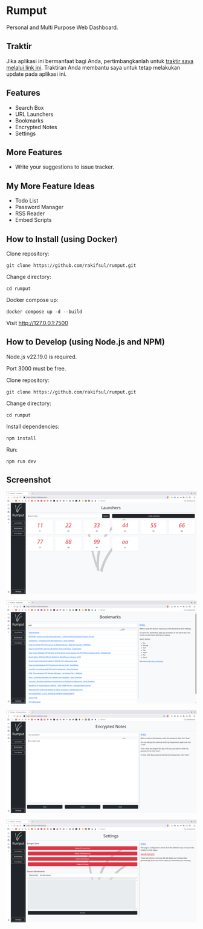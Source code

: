 # Rumput

Personal and Multi Purpose Web Dashboard.

## Traktir

Jika aplikasi ini bermanfaat bagi Anda, pertimbangkanlah untuk [traktir saya melalui link ini](https://karyakarsa.com/rakifsul/info). Traktiran Anda membantu saya untuk tetap melakukan update pada aplikasi ini.

## Features

- Search Box
- URL Launchers
- Bookmarks
- Encrypted Notes
- Settings

## More Features

- Write your suggestions to issue tracker.

## My More Feature Ideas

- Todo List
- Password Manager
- RSS Reader
- Embed Scripts

## How to Install (using Docker)

Clone repository:

```
git clone https://github.com/rakifsul/rumput.git
```

Change directory:

```
cd rumput
```

Docker compose up:

```
docker compose up -d --build
```

Visit http://127.0.0.1:7500

## How to Develop (using Node.js and NPM)

Node.js v22.19.0 is required.

Port 3000 must be free.

Clone repository:

```
git clone https://github.com/rakifsul/rumput.git
```

Change directory:

```
cd rumput
```

Install dependencies:

```
npm install
```

Run:

```
npm run dev
```

## Screenshot

![screenshot](./.screenshots/screenshot-1.png "Screenshot")

![screenshot](./.screenshots/screenshot-2.png "Screenshot")

![screenshot](./.screenshots/screenshot-3.png "Screenshot")

![screenshot](./.screenshots/screenshot-4.png "Screenshot")
